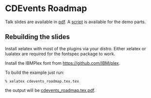 # CDEvents Roadmap

Talk slides are available in [pdf](cdevents_roadmap.tex.pdf).
A [script](demo_script.md) is available for the demo parts.

## Rebuilding the slides

Install xelatex with most of the plugins via your distro.
Either xelatex or lualatex are required for the fontspec package to work.

Install the IBMPlex font from https://github.com/IBM/plex.

To build the example just run:

```shell
% xelatex cdevents_roadmap.tex.tex
```

the output will be [cdevents\_roadmap.tex.pdf](cdevents_roadmap.tex.pdf).
